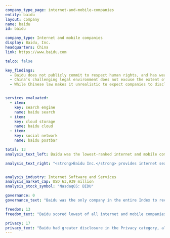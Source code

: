 ```yaml
---
company_type_page: internet-and-mobile-companies
entity: baidu
layout: company
name: baidu
id: baidu

company_type: Internet and mobile companies
display: Baidu, Inc.
headquarters: China
link: https://www.baidu.com

telco: false

key_findings:
  - Baidu does not publicly commit to respect human rights, and has weak disclosure of policies affecting users’ freedom of expression and privacy.
  - China’s challenging legal environment does not excuse the extent of Baidu’s poor disclosure about the collection and other handling of user information, or lack of basic information about its security practices.
  - While Chinese law makes it unrealistic to expect companies to disclose most information about government requests, the company should make clearer disclosures about whether and how it shares data with non-governmental parties and under what circumstances.


services_evaluated:
  - item:
    key: search engine
    name: baidu search  
  - item:
    key: cloud storage
    name: baidu cloud
  - item:
    key: social network
    name: baidu postbar

total: 13
analysis_text_left: Baidu was the lowest-ranked internet and mobile company evaluated and received third-lowest score in the Index overall. Baidu is new to the Index, joining Tencent as the second Chinese company evaluated. The 2016 *Freedom on the Net* report by Freedom House rated China’s internet environment as <a href=\"https://freedomhouse.org/report/freedom-net/2016/china\" target=\"_blank\">""Not Free""</a> with China scoring among the lowest of all countries reviewed. While many aspects of Baidu’s poor performance can be blamed on China’s legal and regulatory environment, the company can be held responsible for poor disclosure on most of the indicators related related how a company handles and secures user information. The fact that Tencent outperformed Baidu on several such indicators (in some cases substantially) proves that the legal environment does not fully excuse Baidu’s poor performance

analysis_text_right: "<strong>Baidu Inc.</strong> provides internet search services, in China and internationally. Other services offered include cloud storage, maps, encyclopedia, and more. Baidu PostBar is an online social network based around discussion topics that are closely integrated with Baidu Search. Baidu also provides online marketing services, from which it derives the majority of its revenue."


analysis_industry: Internet Software and Services
analysis_market_cap: USD 63,939 million
analysis_stock_symbol: "NasdaqGS: BIDU"

governance: 0
governance_text: "Baidu was the only company in the entire Index to receive no credit in the Governance category. The company did not publicly commit to upholding freedom of expression or privacy as human rights (G1) or give any evidence of senior-level oversight over these issues (G2). It did not disclose an employee training or a whistleblower program related to freedom of expression and privacy (G3), if it conducts human rights due diligence (G4), or if the company engages with stakeholders on freedom of expression or privacy issues (G5). Baidu also offered no evidence of grievance and remedy mechanisms for users to report infringements to their freedom of expression and privacy (G6)."

freedom: 13
freedom_text: "Baidu scored lowest of all internet and mobile companies in the Freedom of Expression category, just below Tencent.<br /> <strong>Content and account restrictions:</strong> Baidu disclosed less on these indicators than any internet and mobile companies evaluated (F3, F4, F8). The company received some credit for its disclosure of what types of content or activities are prohibited on its services (F3). Notably, this indicator rewards companies for the clarity of their rules, rather than for respecting users freedom of expression rights <i>per se</i>. Baidu did not disclose if it notifies users when their content or accounts have been restricted (F8).<br /> <strong>Requests for account or content restriction:</strong> Baidu was one of only two internet and mobile companies to receive no credit on these indicators (F5-F7). It did not disclose information about its process for responding to government or private requests to restrict content or accounts (F5), nor did it publish data about these requests it receives (F6, F7).<br /> <strong> Identity policy:</strong> The company disclosed that it requires users to verify their identity with a government-issued ID for all services. A rule issued by the standing committee of the National People’s Congress in 2012 <a href=\"https://chinacopyrightandmedia.wordpress.com/2012/12/28/national-peoples-congress-standing-committee-decision-concerning-strengthening-network-information-protection/\" target=\"_blank\">requires internet companies to do so.</a>"

privacy: 17
privacy_text: "Baidu had greater disclosure in the Privacy category, although it still scored substantially lower than all other internet and mobile companies, including Tencent.<br /> <strong>Handling of user information:</strong> Baidu disclosed less than all internet and mobile companies about how it handles user information (P3-P9). It provided some disclosure of the types of user information it may collect (P3), but gave less information about what is shared (P4), and why (P5). Baidu disclosed nothing about how long it retains this information (P6). The law requires retention for 60 days but does not forbid disclosure of that fact.<br /> <strong>Requests for user information:</strong> Baidu disclosed almost nothing about how it handles government and private requests for user information, earning equally low scores on these indicators as Tencent (P10-P12). Chinese law makes it unrealistic to expect companies to disclose most information about government requests, Baidu should be able to reveal if and when it shares data with private parties and under what circumstances. The company did not disclose if it notifies users when governments or private parties requests their information (P12). <br /> <strong>Security:</strong> Baidu had the least amount of disclosure of all internet and mobile companies on this set of indicators (P13-P18). Baidu disclosed no institutional processes to ensure the security of its products and services (P13) or address data breaches (P15). Unlike Tencent it disclosed no information about efforts to address security vulnerabilities (P14)."
---
```

